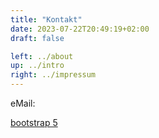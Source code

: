 ```yaml
---
title: "Kontakt"
date: 2023-07-22T20:49:19+02:00
draft: false

left: ../about
up: ../intro
right: ../impressum
---
```


eMail: 

[bootstrap 5](https://getbootstrap.com/docs/5.0/)